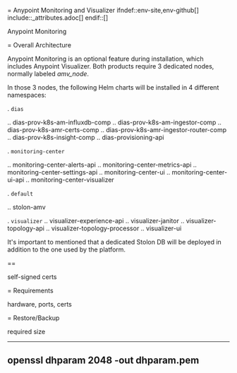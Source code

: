 = Anypoint Monitoring and Visualizer
ifndef::env-site,env-github[]
include::_attributes.adoc[]
endif::[]

Anypoint Monitoring

= Overall Architecture

Anypoint Monitoring is an optional feature during installation, which includes Anypoint Visualizer. Both products require 3 dedicated nodes, normally labeled *amv_node*.

In those 3 nodes, the following Helm charts will be installed in 4 different namespaces:

. `dias`

.. dias-prov-k8s-am-influxdb-comp
.. dias-prov-k8s-am-ingestor-comp
.. dias-prov-k8s-amr-certs-comp
.. dias-prov-k8s-amr-ingestor-router-comp
.. dias-prov-k8s-insight-comp
.. dias-provisioning-api

. `monitoring-center`

.. monitoring-center-alerts-api
.. monitoring-center-metrics-api
.. monitoring-center-settings-api
.. monitoring-center-ui
.. monitoring-center-ui-api
.. monitoring-center-visualizer

. `default`

.. stolon-amv

. `visualizer`
.. visualizer-experience-api
.. visualizer-janitor
.. visualizer-topology-api
.. visualizer-topology-processor
.. visualizer-ui

It's important to mentioned that a dedicated Stolon DB will be deployed in addition to the one used by the platform.

==


self-signed certs

= Requirements

hardware, ports, certs


= Restore/Backup

required size

----
openssl dhparam 2048 -out dhparam.pem
----
